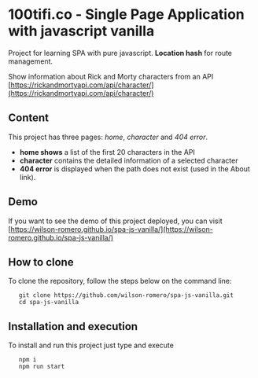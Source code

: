 # 100tifi.co - Single Page Application with javascript vanilla

Project for learning SPA with pure javascript. **Location hash** for route management.

Show information about Rick and Morty characters from an API [https://rickandmortyapi.com/api/character/](https://rickandmortyapi.com/api/character/)

## Content

This project has three pages: *home*, *character* and *404 error*.

* **home shows** a list of the first 20 characters in the API 
* **character** contains the detailed information of a selected character
* **404 error** is displayed when the path does not exist (used in the About link).

## Demo

If you want to see the demo of this project deployed, you can visit [https://wilson-romero.github.io/spa-js-vanilla/](https://wilson-romero.github.io/spa-js-vanilla/)

## How to clone

To clone the repository, follow the steps below on the command line:

```console
   git clone https://github.com/wilson-romero/spa-js-vanilla.git
   cd spa-js-vanilla
```

## Installation and execution

To install and run this project just type and execute

```console
   npm i
   npm run start
```
